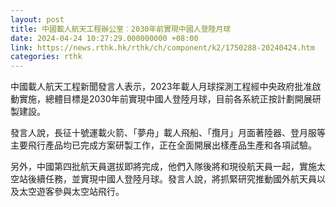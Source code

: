 ```yaml
---
layout: post
title: 中國載人航天工程辦公室︰2030年前實現中國人登陸月球
date: 2024-04-24 10:27:29.000000000 +08:00
link: https://news.rthk.hk/rthk/ch/component/k2/1750288-20240424.htm
categories: rthk
---
```


中國載人航天工程新聞發言人表示，2023年載人月球探測工程經中央政府批准啟動實施，總體目標是2030年前實現中國人登陸月球，目前各系統正按計劃開展研製建設。

發言人說，長征十號運載火箭、「夢舟」載人飛船、「攬月」月面著陸器、登月服等主要飛行產品均已完成方案研製工作，正在全面開展出樣產品生產和各項試驗。

另外，中國第四批航天員選拔即將完成，他們入隊後將和現役航天員一起，實施太空站後續任務，並實現中國人登陸月球。發言人說，將抓緊研究推動國外航天員以及太空遊客參與太空站飛行。
